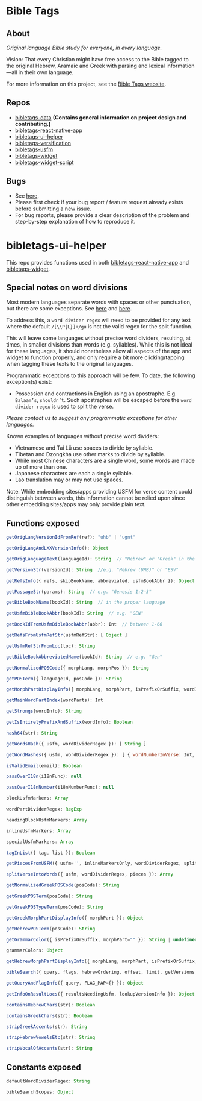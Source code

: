 # Bible Tags

## About

*Original language Bible study for everyone, in every language.*

Vision: That every Christian might have free access to the Bible tagged to the original Hebrew, Aramaic and Greek with parsing and lexical information—all in their own language.

For more information on this project, see the [Bible Tags website](https://bibletags.org).

## Repos

* [bibletags-data](https://github.com/educational-resources-and-services/bibletags-data) **(Contains general information on project design and contributing.)**
* [bibletags-react-native-app](https://github.com/educational-resources-and-services/bibletags-react-native-app)
* [bibletags-ui-helper](https://github.com/educational-resources-and-services/bibletags-ui-helper)
* [bibletags-versification](https://github.com/educational-resources-and-services/bibletags-versification)
* [bibletags-usfm](https://github.com/educational-resources-and-services/bibletags-usfm)
* [bibletags-widget](https://github.com/educational-resources-and-services/bibletags-widget)
* [bibletags-widget-script](https://github.com/educational-resources-and-services/bibletags-widget-script)

## Bugs

* See [here](https://github.com/educational-resources-and-services/bibletags-data/issues).
* Please first check if your bug report / feature request already exists before submitting a new issue.
* For bug reports, please provide a clear description of the problem and step-by-step explanation of how to reproduce it.

# bibletags-ui-helper

This repo provides functions used in both [bibletags-react-native-app](https://github.com/educational-resources-and-services/bibletags-react-native-app) and [bibletags-widget](https://github.com/educational-resources-and-services/bibletags-widget).

## Special notes on word divisions

Most modern languages separate words with spaces or other punctuation, but there are some exceptions. See [here](https://en.wikipedia.org/wiki/Word_divider) and [here](https://linguistics.stackexchange.com/questions/6131/is-there-a-long-list-of-languages-whose-writing-systems-dont-use-spaces).

To address this, a `word divider regex` will need to be provided for any text where the default `/[\\P{L}]+/gu` is not the valid regex for the split function.

This will leave some languages without precise word dividers, resulting, at times, in smaller divisions than words (e.g. syllables). While this is not ideal for these languages, it should nonetheless allow all aspects of the app and widget to function properly, and only require a bit more clicking/tapping when tagging these texts to the original languages.

Programmatic exceptions to this approach will be few. To date, the following exception(s) exist:

* Possession and contractions in English using an apostraphe. E.g. `Balaam’s`, `shouldn’t`. Such apostraphes will be escaped before the `word divider regex` is used to split the verse.

*Please contact us to suggest any programmatic exceptions for other languages.*

Known examples of languages without precise word dividers:

* Vietnamese and Tai Lü use spaces to divide by syllable.
* Tibetan and Dzongkha use other marks to divide by syllable.
* While most Chinese characters are a single word, some words are made up of more than one.
* Japanese characters are each a single syllable.
* Lao translation may or may not use spaces.

Note: While embedding sites/apps providing USFM for verse content could distinguish between words, this information cannot be relied upon since other embedding sites/apps may only provide plain text.

## Functions exposed

```js
getOrigLangVersionIdFromRef(ref): "uhb" | "ugnt"
```

```js
getOrigLangAndLXXVersionInfo(): Object
```

```js
getOrigLanguageText(languageId): String  // "Hebrew" or "Greek" in the proper language
```

```js
getVersionStr(versionId): String  //e.g. "Hebrew (UHB)" or "ESV"
```

```js
getRefsInfo({ refs, skipBookName, abbreviated, usfmBookAbbr }): Object  // e.g. { bookId: 1, chapter: 1, start_verse: 1, end_verse: 2 }
```

```js
getPassageStr(params): String  // e.g. "Genesis 1:2–3"
```

```js
getBibleBookName(bookId): String  // in the proper language
```

```js
getUsfmBibleBookAbbr(bookId): String  // e.g. "GEN"
```

```js
getBookIdFromUsfmBibleBookAbbr(abbr): Int  // between 1-66
```

```js
getRefsFromUsfmRefStr(usfmRefStr): [ Object ]
```

```js
getUsfmRefStrFromLoc(loc): String
```

```js
getBibleBookAbbreviatedName(bookId): String  // e.g. "Gen"
```

```js
getNormalizedPOSCode({ morphLang, morphPos }): String
```

```js
getPOSTerm({ languageId, posCode }): String
```

```js
getMorphPartDisplayInfo({ morphLang, morphPart, isPrefixOrSuffix, wordIsMultiPart }): { str: String, color: String }
```

```js
getMainWordPartIndex(wordParts): Int
```

```js
getStrongs(wordInfo): String
```

```js
getIsEntirelyPrefixAndSuffix(wordInfo): Boolean
```

```js
hash64(str): String
```

```js
getWordsHash({ usfm, wordDividerRegex }): [ String ]
```

```js
getWordHashes({ usfm, wordDividerRegex }): [ { wordNumberInVerse: Int, hash: String, withBeforeHash: String, withAfterHash: String, withBeforeAndAfterHash: String }
```

```js
isValidEmail(email): Boolean
```

```js
passOverI18n(i18nFunc): null
```

```js
passOverI18nNumber(i18nNumberFunc): null
```

```js
blockUsfmMarkers: Array
```

```js
wordPartDividerRegex: RegExp
```

```js
headingBlockUsfmMarkers: Array
```

```js
inlineUsfmMarkers: Array
```

```js
specialUsfmMarkers: Array
```

```js
tagInList({ tag, list }): Boolean
```

```js
getPiecesFromUSFM({ usfm='', inlineMarkersOnly, wordDividerRegex, splitIntoWords }): Array
```

```js
splitVerseIntoWords({ usfm, wordDividerRegex, pieces }): Array
```

```js
getNormalizedGreekPOSCode(posCode): String
```

```js
getGreekPOSTerm(posCode): String
```

```js
getGreekPOSTypeTerm(posCode): String
```

```js
getGreekMorphPartDisplayInfo({ morphPart }): Object
```

```js
getHebrewPOSTerm(posCode): String
```

```js
getGrammarColor({ isPrefixOrSuffix, morphPart="" }): String | undefined
```

```js
grammarColors: Object
```

```js
getHebrewMorphPartDisplayInfo({ morphLang, morphPart, isPrefixOrSuffix, wordIsMultiPart }): Object
```

```js
bibleSearch({ query, flags, hebrewOrdering, offset, limit, getVersions, getUnitWords, getUnitRanges, getVerses, maxNumVersion=5, doClocking=false }): Object
```

```js
getQueryAndFlagInfo({ query, FLAG_MAP={} }): Object
```

```js
getInfoOnResultLocs({ resultsNeedingUsfm, lookupVersionInfo }): Object
```

```js
containsHebrewChars(str): Boolean
```

```js
containsGreekChars(str): Boolean
```

```js
stripGreekAccents(str): String
```

```js
stripHebrewVowelsEtc(str): String
```

```js
stripVocalOfAccents(str): String
```

## Constants exposed

```js
defaultWordDividerRegex: String
```

```js
bibleSearchScopes: Object
```